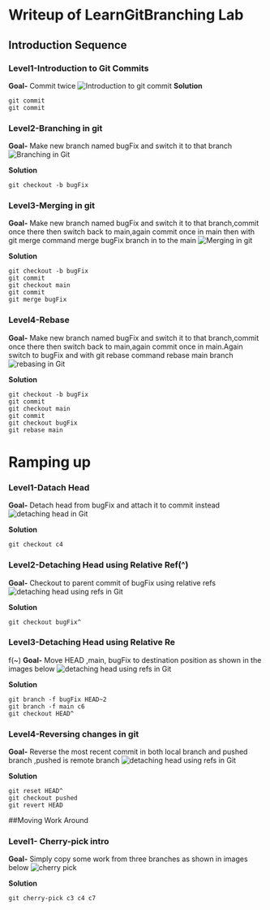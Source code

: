 # Writeup of LearnGitBranching Lab
## Introduction Sequence
### Level1-Introduction to Git Commits
**Goal-** Commit twice 
![Introduction to git commit](./images/introToGitCommit.png)
**Solution**
```
git commit
git commit
```
### Level2-Branching in git
**Goal-** Make new branch named bugFix and switch it to that branch 
![Branching in Git](./images/Branching.png)

**Solution**
```
git checkout -b bugFix
```
### Level3-Merging in git
**Goal-** Make new branch named bugFix and switch it to that branch,commit once there then switch back to main,again commit once in main then with git merge command merge bugFix branch in to the main 
![Merging in git](./images/Merge.png)

**Solution**
```
git checkout -b bugFix
git commit
git checkout main
git commit
git merge bugFix

```
### Level4-Rebase
**Goal-** Make new branch named bugFix and switch it to that branch,commit once there then switch back to main,again commit once in main.Again switch to bugFix and with git rebase command rebase main branch
![rebasing in Git](./images/Rebase.png)

**Solution**
```
git checkout -b bugFix
git commit
git checkout main
git commit
git checkout bugFix
git rebase main

```
# Ramping up
### Level1-Datach Head
**Goal-** Detach head from bugFix and attach it to commit instead
![detaching head in Git](./images/detach.png)

**Solution**
```
git checkout c4

```
### Level2-Detaching Head using Relative Ref(^)
**Goal-** Checkout to parent commit of bugFix using relative refs
![detaching head using refs in Git](./images/detachRef.png)

**Solution**
```
git checkout bugFix^

```
### Level3-Detaching Head using Relative Re
f(~)
**Goal-** Move HEAD ,main, bugFix to destination position as shown in the images below
![detaching head using refs in Git](./images/detachRef2.png)

**Solution**
```
git branch -f bugFix HEAD~2
git branch -f main c6
git checkout HEAD^

```
### Level4-Reversing changes in git
**Goal-** Reverse the most recent commit in both local branch and pushed branch ,pushed is remote branch 
![detaching head using refs in Git](./images/reversing.png)

**Solution**
```
git reset HEAD^
git checkout pushed
git revert HEAD
```
##Moving Work Around
### Level1- Cherry-pick intro
**Goal-** Simply copy some work from three branches as shown in images below
![cherry pick](./images/cherry-pick.png)

**Solution**
```
git cherry-pick c3 c4 c7

```



